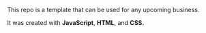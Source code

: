 <p> This repo is a template that can be used for any upcoming business.</p>
<p> It was created with <b>JavaScript</b>, <b>HTML</b>, and <b> CSS.</b></p>
